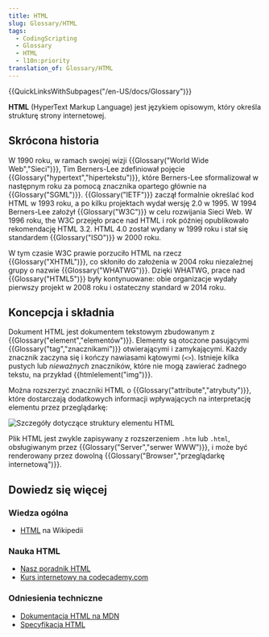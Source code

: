 ```yaml
---
title: HTML
slug: Glossary/HTML
tags:
  - CodingScripting
  - Glossary
  - HTML
  - l10n:priority
translation_of: Glossary/HTML
---
```

{{QuickLinksWithSubpages("/en-US/docs/Glossary")}}

**HTML** (HyperText Markup Language) jest językiem opisowym, który określa strukturę strony internetowej.

## Skrócona historia

W 1990 roku, w ramach swojej wizji {{Glossary("World Wide Web","Sieci")}}, Tim Berners-Lee zdefiniował pojęcie {{Glossary("hypertext","hipertekstu")}}, które Berners-Lee sformalizował w następnym roku za pomocą znacznika opartego głównie na {{Glossary("SGML")}}. {{Glossary("IETF")}} zaczął formalnie określać kod HTML w 1993 roku, a po kilku projektach wydał wersję 2.0 w 1995. W 1994 Berners-Lee założył {{Glossary("W3C")}} w celu rozwijania Sieci Web. W 1996 roku, the W3C przejęło prace nad HTML i rok później opublikowało rekomendację HTML 3.2. HTML 4.0 został wydany w 1999 roku i stał się standardem {{Glossary("ISO")}} w 2000 roku.

W tym czasie W3C prawie porzuciło HTML na rzecz {{Glossary("XHTML")}}, co skłoniło do założenia w 2004 roku niezależnej grupy o nazwie {{Glossary("WHATWG")}}. Dzięki WHATWG, prace nad {{Glossary("HTML5")}} były kontynuowane: obie organizacje wydały pierwszy projekt w 2008 roku i ostateczny standard w 2014 roku.

## Koncepcja i składnia

Dokument HTML jest dokumentem tekstowym zbudowanym z {{Glossary("element","elementów")}}. Elementy są otoczone pasującymi {{Glossary("tag","znacznikami")}} otwierającymi i zamykającymi. Każdy znacznik zaczyna się i kończy nawiasami kątowymi (`<>`). Istnieje kilka pustych lub *nieważnych* znaczników, które nie mogą zawierać żadnego tekstu, na przykład {{htmlelement("img")}}.

Można rozszerzyć znaczniki HTML o {{Glossary("attribute","atrybuty")}}, które dostarczają dodatkowych informacji wpływających na interpretację elementu przez przeglądarkę:

![Szczegóły dotyczące struktury elementu HTML](https://mdn.mozillademos.org/files/16673/anatomia-elementu-html-2.png)

Plik HTML jest zwykle zapisywany z rozszerzeniem `.htm` lub `.html`, obsługiwanym przez {{Glossary("Server","serwer WWW")}}, i może być renderowany przez dowolną {{Glossary("Browser","przeglądarkę internetową")}}.

## Dowiedz się więcej

### Wiedza ogólna

- [HTML](https://pl.wikipedia.org/wiki/HTML) na Wikipedii

### Nauka HTML

- [Nasz poradnik HTML](/pl/docs/Learn/HTML)
- [Kurs internetowy na codecademy.com](https://www.codecademy.com/learn/learn-html)

### Odniesienia techniczne

- [Dokumentacja HTML na MDN](</pl/docs/Web/HTML(PL)>)
- [Specyfikacja HTML](http://www.w3.org/TR/html5/)
